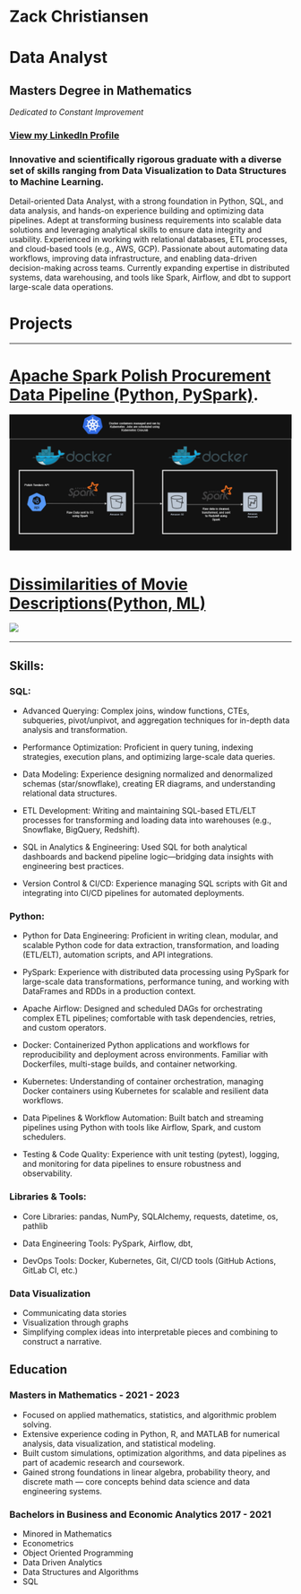 # Zack Christiansen
# Data Analyst
## Masters Degree in Mathematics
_Dedicated to Constant Improvement_

### [View my LinkedIn Profile](https://www.linkedin.com/in/zack-christiansen-922705196/)

### Innovative and scientifically rigorous graduate with a diverse set of skills ranging from Data Visualization to Data Structures to Machine Learning. 

Detail-oriented Data Analyst, with a strong foundation in Python, SQL, and data analysis, and hands-on experience building and optimizing data pipelines. Adept at transforming business requirements into scalable data solutions and leveraging analytical skills to ensure data integrity and usability. Experienced in working with relational databases, ETL processes, and cloud-based tools (e.g., AWS, GCP). Passionate about automating data workflows, improving data infrastructure, and enabling data-driven decision-making across teams. Currently expanding expertise in distributed systems, data warehousing, and tools like Spark, Airflow, and dbt to support large-scale data operations.
# Projects

---
# [Apache Spark Polish Procurement Data Pipeline (Python, PySpark)](https://github.com/zacharychristian/Polish-Procurement-Data-Processing).
<img src = "images/system_diagram.png?raw=true"/>

# [Dissimilarities of Movie Descriptions(Python, ML)](https://github.com/zacharychristian/Dissimilarities-of-Movie-Descriptions/blob/main/Cosine%20Similarity%20and%20Clustering.ipynb)
<img src="images/hierarchicalcluster.jpg?raw=true"/>




---

## Skills:

### SQL:
- Advanced Querying: Complex joins, window functions, CTEs, subqueries, pivot/unpivot, and aggregation techniques for in-depth data analysis and transformation.

- Performance Optimization: Proficient in query tuning, indexing strategies, execution plans, and optimizing large-scale data queries.

- Data Modeling: Experience designing normalized and denormalized schemas (star/snowflake), creating ER diagrams, and understanding relational data structures.

- ETL Development: Writing and maintaining SQL-based ETL/ELT processes for transforming and loading data into warehouses (e.g., Snowflake, BigQuery, Redshift).

- SQL in Analytics & Engineering: Used SQL for both analytical dashboards and backend pipeline logic—bridging data insights with engineering best practices.

- Version Control & CI/CD: Experience managing SQL scripts with Git and integrating into CI/CD pipelines for automated deployments.

### Python:
- Python for Data Engineering: Proficient in writing clean, modular, and scalable Python code for data extraction, transformation, and loading (ETL/ELT), automation scripts, and API integrations.

- PySpark: Experience with distributed data processing using PySpark for large-scale data transformations, performance tuning, and working with DataFrames and RDDs in a production context.

- Apache Airflow: Designed and scheduled DAGs for orchestrating complex ETL pipelines; comfortable with task dependencies, retries, and custom operators.

- Docker: Containerized Python applications and workflows for reproducibility and deployment across environments. Familiar with Dockerfiles, multi-stage builds, and container networking.

- Kubernetes: Understanding of container orchestration, managing Docker containers using Kubernetes for scalable and resilient data workflows.

- Data Pipelines & Workflow Automation: Built batch and streaming pipelines using Python with tools like Airflow, Spark, and custom schedulers.

- Testing & Code Quality: Experience with unit testing (pytest), logging, and monitoring for data pipelines to ensure robustness and observability.

### Libraries & Tools:

- Core Libraries: pandas, NumPy, SQLAlchemy, requests, datetime, os, pathlib

- Data Engineering Tools: PySpark, Airflow, dbt, 

- DevOps Tools: Docker, Kubernetes, Git, CI/CD tools (GitHub Actions, GitLab CI, etc.)

### Data Visualization
- Communicating data stories
- Visualization through graphs
- Simplifying complex ideas into interpretable pieces and combining to construct a narrative.



## Education
### Masters in Mathematics - 2021 - 2023
- Focused on applied mathematics, statistics, and algorithmic problem solving.
- Extensive experience coding in Python, R, and MATLAB for numerical analysis, data visualization, and statistical modeling.
- Built custom simulations, optimization algorithms, and data pipelines as part of academic research and coursework.
- Gained strong foundations in linear algebra, probability theory, and discrete math — core concepts behind data science and data engineering systems.

### Bachelors in Business and Economic Analytics  2017 - 2021
- Minored in Mathematics
- Econometrics
- Object Oriented Programming
- Data Driven Analytics
- Data Structures and Algorithms
- SQL 
